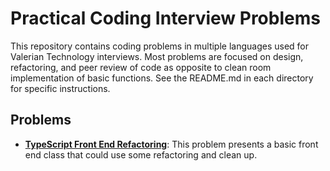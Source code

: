 # Practical Coding Interview Problems
This repository contains coding problems in multiple languages used for Valerian Technology interviews.  Most problems are focused on design, refactoring, and peer review of code as opposite to clean room implementation of basic functions.  See the README.md in each directory for specific instructions.

## Problems

  * **[TypeScript Front End Refactoring](typescript-front-end-refactoring/)**: This problem presents a basic front end class that could use some refactoring and clean up.